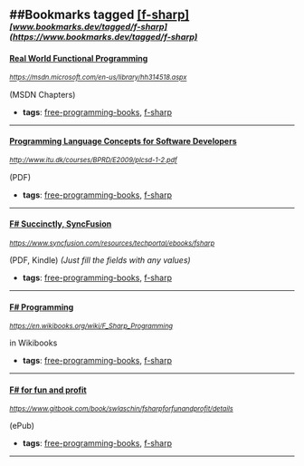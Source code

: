 ##Bookmarks tagged [[f-sharp]](https://www.bookmarks.dev?q=[f-sharp])
_<sup><sup>[www.bookmarks.dev/tagged/f-sharp](https://www.bookmarks.dev/tagged/f-sharp)</sup></sup>_
---
#### [Real World Functional Programming](https://msdn.microsoft.com/en-us/library/hh314518.aspx)
_<sup>https://msdn.microsoft.com/en-us/library/hh314518.aspx</sup>_

(MSDN Chapters)
* **tags**: [free-programming-books](../tagged/free-programming-books.md), [f-sharp](../tagged/f-sharp.md)
---
#### [Programming Language Concepts for Software Developers](http://www.itu.dk/courses/BPRD/E2009/plcsd-1-2.pdf)
_<sup>http://www.itu.dk/courses/BPRD/E2009/plcsd-1-2.pdf</sup>_

(PDF)
* **tags**: [free-programming-books](../tagged/free-programming-books.md), [f-sharp](../tagged/f-sharp.md)
---
#### [F# Succinctly, SyncFusion](https://www.syncfusion.com/resources/techportal/ebooks/fsharp)
_<sup>https://www.syncfusion.com/resources/techportal/ebooks/fsharp</sup>_

(PDF, Kindle) *(Just fill the fields with any values)*
* **tags**: [free-programming-books](../tagged/free-programming-books.md), [f-sharp](../tagged/f-sharp.md)
---
#### [F# Programming](https://en.wikibooks.org/wiki/F_Sharp_Programming)
_<sup>https://en.wikibooks.org/wiki/F_Sharp_Programming</sup>_

in Wikibooks
* **tags**: [free-programming-books](../tagged/free-programming-books.md), [f-sharp](../tagged/f-sharp.md)
---
#### [F# for fun and profit](https://www.gitbook.com/book/swlaschin/fsharpforfunandprofit/details)
_<sup>https://www.gitbook.com/book/swlaschin/fsharpforfunandprofit/details</sup>_

(ePub)
* **tags**: [free-programming-books](../tagged/free-programming-books.md), [f-sharp](../tagged/f-sharp.md)
---
